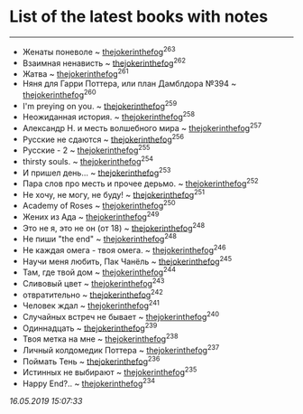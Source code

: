 # List of the latest books with notes
---

* Женаты поневоле ~ [thejokerinthefog](users/317/317244423-vkontakte)<sup>263</sup>
* Взаимная ненависть ~ [thejokerinthefog](users/317/317244423-vkontakte)<sup>262</sup>
* Жатва ~ [thejokerinthefog](users/317/317244423-vkontakte)<sup>261</sup>
* Няня для Гарри Поттера, или план Дамблдора №394 ~ [thejokerinthefog](users/317/317244423-vkontakte)<sup>260</sup>
* I'm preying on you. ~ [thejokerinthefog](users/317/317244423-vkontakte)<sup>259</sup>
* Неожиданная история. ~ [thejokerinthefog](users/317/317244423-vkontakte)<sup>258</sup>
* Александр Н. и месть волшебного мира ~ [thejokerinthefog](users/317/317244423-vkontakte)<sup>257</sup>
* Русские не сдаются ~ [thejokerinthefog](users/317/317244423-vkontakte)<sup>256</sup>
* Русские - 2 ~ [thejokerinthefog](users/317/317244423-vkontakte)<sup>255</sup>
* thirsty souls. ~ [thejokerinthefog](users/317/317244423-vkontakte)<sup>254</sup>
* И пришел день... ~ [thejokerinthefog](users/317/317244423-vkontakte)<sup>253</sup>
* Пара слов про месть и прочее дерьмо. ~ [thejokerinthefog](users/317/317244423-vkontakte)<sup>252</sup>
* Не хочу, не могу, не буду! ~ [thejokerinthefog](users/317/317244423-vkontakte)<sup>251</sup>
* Academy of Roses ~ [thejokerinthefog](users/317/317244423-vkontakte)<sup>250</sup>
* Жених из Ада ~ [thejokerinthefog](users/317/317244423-vkontakte)<sup>249</sup>
* Это не я, это не он (от 18) ~ [thejokerinthefog](users/317/317244423-vkontakte)<sup>248</sup>
* Не пиши "the end" ~ [thejokerinthefog](users/317/317244423-vkontakte)<sup>248</sup>
* Не каждая омега - твоя омега. ~ [thejokerinthefog](users/317/317244423-vkontakte)<sup>246</sup>
* Научи меня любить, Пак Чанёль ~ [thejokerinthefog](users/317/317244423-vkontakte)<sup>245</sup>
* Там, где твой дом ~ [thejokerinthefog](users/317/317244423-vkontakte)<sup>244</sup>
* Сливовый цвет ~ [thejokerinthefog](users/317/317244423-vkontakte)<sup>243</sup>
* отвратительно ~ [thejokerinthefog](users/317/317244423-vkontakte)<sup>242</sup>
* Человек ждал ~ [thejokerinthefog](users/317/317244423-vkontakte)<sup>241</sup>
* Случайных встреч не бывает ~ [thejokerinthefog](users/317/317244423-vkontakte)<sup>240</sup>
* Одиннадцать ~ [thejokerinthefog](users/317/317244423-vkontakte)<sup>239</sup>
* Твоя метка на мне ~ [thejokerinthefog](users/317/317244423-vkontakte)<sup>238</sup>
* Личный колдомедик Поттера ~ [thejokerinthefog](users/317/317244423-vkontakte)<sup>237</sup>
* Поймать Тень ~ [thejokerinthefog](users/317/317244423-vkontakte)<sup>236</sup>
* Истинных не выбирают ~ [thejokerinthefog](users/317/317244423-vkontakte)<sup>235</sup>
* Happy End?.. ~ [thejokerinthefog](users/317/317244423-vkontakte)<sup>234</sup>


_16.05.2019 15:07:33_
